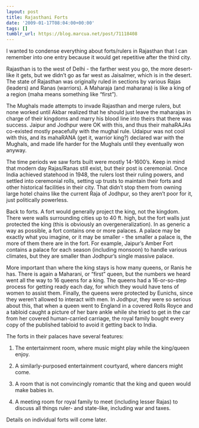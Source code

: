 ```yaml
---
layout: post
title: Rajasthani Forts
date: '2009-01-17T08:04:00+00:00'
tags: []
tumblr_url: https://blog.marcua.net/post/71118408
---
```

I wanted to condense everything about forts/rulers in Rajasthan that I can remember into one entry because it would get repetitive after the third city.

Rajasthan is to the west of Delhi - the farther west you go, the more desert-like it gets, but we didn’t go as far west as Jaisalmer, which is in the desert. The state of Rajasthan was originally ruled in sections by various Rajas (leaders) and Ranas (warriors). A Maharaja (and maharana) is like a king of a region (maha means something like “first”).

The Mughals made attempts to invade Rajasthan and merge rulers, but none worked until Akbar realized that he should just leave the maharajas in charge of their kingdoms and marry his blood line into theirs that there was success. Jaipur and Jodhpur were OK with this, and thus their mahaRAJAs co-existed mostly peacefully with the mughal rule. Udaipur was not cool with this, and its mahaRANA (get it, warrior king?) declared war with the Mughals, and made life harder for the Mughals until they eventually won anyway.

The time periods we saw forts built were mostly 14-1600’s. Keep in mind that modern day Rajas/Ranas still exist, but their post is ceremonial. Once India achieved statehood in 1948, the rulers lost their ruling powers, and settled into ceremonial rolls, setting up trusts to maintain their forts and other historical facilities in their city. That didn’t stop them from owning large hotel chains like the current Raja of Jodhpur, so they aren’t poor for it, just politically powerless.

Back to forts. A fort would generally project the king, not the kingdom. There were walls surrounding cities up to 40 ft. high, but the fort walls just protected the king (this is obviously an overgeneralization). In as generic a way as possible, a fort contains one or more palaces. A palace may be exactly what you imagine, or it may be smaller - the smaller a palace is, the more of them there are in the fort. For example, Jaipur’s Amber Fort contains a palace for each season (including monsoon) to handle various climates, but they are smaller than Jodhpur’s single massive palace.

More important than where the king stays is how many queens, or Ranis he has. There is again a Maharani, or “first” queen, but the numbers we heard went all the way to 16 queens for a king. The queens had a 16-or-so-step process for getting ready each day, for which they would have tens of women to assist them. Finally, the queens were protected by Eunichs, since they weren’t allowed to interact with men. In Jodhpur, they were so serious about this, that when a queen went to England in a covered Rolls Royce and a tabloid caught a picture of her bare ankle while she tried to get in the car from her covered human-carried carriage, the royal family bought every copy of the published tabloid to avoid it getting back to India.

The forts in their palaces have several features:

1. The entertainment room, where music might play while the king/queen enjoy.

2. A similarly-purposed entertainment courtyard, where dancers might come.

3. A room that is not convincingly romantic that the king and queen would make babies in.

4. A meeting room for royal family to meet (including lesser Rajas) to discuss all things ruler- and state-like, including war and taxes.

Details on individual forts will come later.

